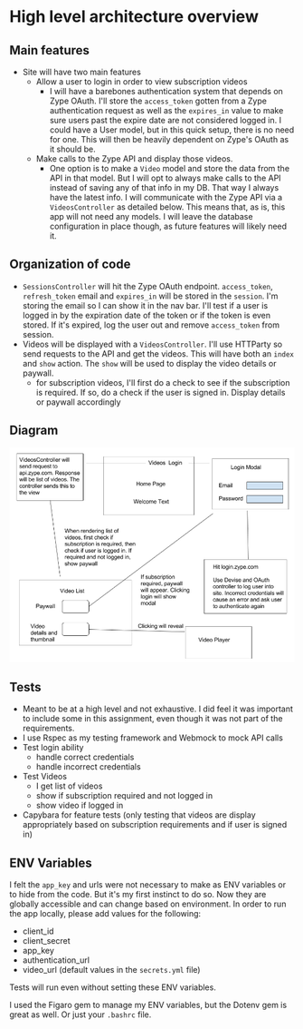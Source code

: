 # High level architecture overview

## Main features
* Site will have two main features
  * Allow a user to login in order to view subscription videos
    * I will have a barebones authentication system that depends on Zype OAuth. I'll store the `access_token` gotten from a Zype authentication request as well as the `expires_in` value to make sure users past the expire date are not considered logged in. I could have a User model, but in this quick setup, there is no need for one. This will then be heavily dependent on Zype's OAuth as it should be.
  * Make calls to the Zype API and display those videos.
    * One option is to make a `Video` model and store the data from the API in that model. But I will opt to always make calls to the API instead of saving any of that info in my DB. That way I always have the latest info. I will communicate with the Zype API via a `VideosController` as detailed below. This means that, as is, this app will not need any models. I will leave the database configuration in place though, as future features will likely need it.

## Organization of code
* `SessionsController` will hit the Zype OAuth endpoint. `access_token`, `refresh_token` email and `expires_in` will be stored in the `session`. I'm storing the email so I can show it in the nav bar. I'll test if a user is logged in by the expiration date of the token or if the token is even stored. If it's expired, log the user out and remove `access_token` from session.
* Videos will be displayed with a `VideosController`. I'll use HTTParty so send requests to the API and get the videos. This will have both an `index` and `show` action. The `show` will be used to display the video details or paywall.
  * for subscription videos, I'll first do a check to see if the subscription is required. If so, do a check if the user is signed in. Display details or paywall accordingly

## Diagram
![Zype diagram](./public/zype-diagram.png)

## Tests
* Meant to be at a high level and not exhaustive. I did feel it was important to include some in this assignment, even though it was not part of the requirements.
* I use Rspec as my testing framework and Webmock to mock API calls
* Test login ability
  * handle correct credentials
  * handle incorrect credentials
* Test Videos
  * I get list of videos
  * show if subscription required and not logged in
  * show video if logged in
* Capybara for feature tests (only testing that videos are display appropriately based on subscription requirements and if user is signed in)

## ENV Variables

I felt the `app_key` and urls were not necessary to make as ENV variables or to hide from the code. But it's my first instinct to do so. Now they are globally accessible and can change based on environment. In order to run the app locally, please add values for the following:
* client_id
* client_secret
* app_key
* authentication_url
* video_url
(default values in the `secrets.yml` file)

Tests will run even without setting these ENV variables.

I used the Figaro gem to manage my ENV variables, but the Dotenv gem is great as well. Or just your `.bashrc` file.
